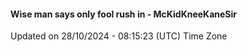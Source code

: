 #### Wise man says only fool rush in - McKidKneeKaneSir
Updated on 28/10/2024 - 08:15:23 (UTC) Time Zone
